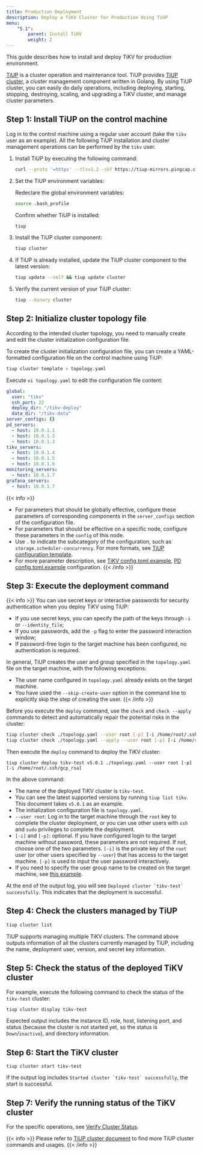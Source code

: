 ```yaml
---
title: Production Deployment
description: Deploy a TiKV Cluster for Production Using TiUP
menu:
    "5.1":
        parent: Install TiKV
        weight: 2
---
```


This guide describes how to install and deploy TiKV for production environment.

[TiUP](https://github.com/pingcap/tiup) is a cluster operation and maintenance tool. TiUP provides [TiUP cluster](https://github.com/pingcap/tiup/tree/master/components/cluster), a cluster management component written in Golang. By using TiUP cluster, you can easily do daily operations, including deploying, starting, stopping, destroying, scaling, and upgrading a TiKV cluster, and manage cluster parameters.

## Step 1: Install TiUP on the control machine

Log in to the control machine using a regular user account (take the `tikv` user as an example). All the following TiUP installation and cluster management operations can be performed by the `tikv` user.

1. Install TiUP by executing the following command:

    ```bash
    curl --proto '=https' --tlsv1.2 -sSf https://tiup-mirrors.pingcap.com/install.sh | sh
    ```

2. Set the TiUP environment variables:

    Redeclare the global environment variables:

    ```bash
    source .bash_profile
    ```

    Confirm whether TiUP is installed:

    ```bash
    tiup
    ```

3. Install the TiUP cluster component:

    ```bash
    tiup cluster
    ```

4. If TiUP is already installed, update the TiUP cluster component to the latest version:

    ```bash
    tiup update --self && tiup update cluster
    ```

5. Verify the current version of your TiUP cluster:

    ```bash
    tiup --binary cluster
    ```

## Step 2: Initialize cluster topology file

According to the intended cluster topology, you need to manually create and edit the cluster initialization configuration file.

To create the cluster initialization configuration file, you can create a YAML-formatted configuration file on the control machine using TiUP:

```bash
tiup cluster template > topology.yaml
```

Execute `vi topology.yaml` to edit the configuration file content:

```yaml
global:
  user: "tikv"
  ssh_port: 22
  deploy_dir: "/tikv-deploy"
  data_dir: "/tikv-data"
server_configs: {}
pd_servers:
  - host: 10.0.1.1
  - host: 10.0.1.2
  - host: 10.0.1.3
tikv_servers:
  - host: 10.0.1.4
  - host: 10.0.1.5
  - host: 10.0.1.6
monitoring_servers:
  - host: 10.0.1.7
grafana_servers:
  - host: 10.0.1.7
```

{{< info >}}
- For parameters that should be globally effective, configure these parameters of corresponding components in the `server_configs` section of the configuration file.
- For parameters that should be effective on a specific node, configure these parameters in the `config` of this node.
- Use `.` to indicate the subcategory of the configuration, such as `storage.scheduler-concurrency`. For more formats, see [TiUP configuration template](https://github.com/pingcap/tiup/blob/master/embed/templates/examples/topology.example.yaml).
- For more parameter description, see [TiKV config.toml.example](https://github.com/tikv/tikv/blob/release-5.0/etc/config-template.toml), [PD config.toml.example](https://github.com/tikv/pd/blob/release-5.0/conf/config.toml) configuration.
{{< /info >}}

## Step 3: Execute the deployment command

{{< info >}}
You can use secret keys or interactive passwords for security authentication when you deploy TiKV using TiUP:

- If you use secret keys, you can specify the path of the keys through `-i` or `--identity_file`;
- If you use passwords, add the `-p` flag to enter the password interaction window;
- If password-free login to the target machine has been configured, no authentication is required.

In general, TiUP creates the user and group specified in the `topology.yaml` file on the target machine, with the following exceptions:

- The user name configured in `topology.yaml` already exists on the target machine.
- You have used the `--skip-create-user` option in the command line to explicitly skip the step of creating the user.
{{< /info >}}

Before you execute the `deploy` command, use the `check` and `check --apply` commands to detect and automatically repair the potential risks in the cluster:

```bash
tiup cluster check ./topology.yaml --user root [-p] [-i /home/root/.ssh/gcp_rsa]
tiup cluster check ./topology.yaml --apply --user root [-p] [-i /home/root/.ssh/gcp_rsa]
```

Then execute the `deploy` command to deploy the TiKV cluster:

```shell
tiup cluster deploy tikv-test v5.0.1 ./topology.yaml --user root [-p] [-i /home/root/.ssh/gcp_rsa]
```

In the above command:

- The name of the deployed TiKV cluster is `tikv-test`.
- You can see the latest supported versions by running `tiup list tikv`. This document takes `v5.0.1` as an example.
- The initialization configuration file is `topology.yaml`.
- `--user root`: Log in to the target machine through the `root` key to complete the cluster deployment, or you can use other users with `ssh` and `sudo` privileges to complete the deployment.
- `[-i]` and `[-p]`: optional. If you have configured login to the target machine without password, these parameters are not required. If not, choose one of the two parameters. `[-i]` is the private key of the `root` user (or other users specified by `--user`) that has access to the target machine. `[-p]` is used to input the user password interactively.
- If you need to specify the user group name to be created on the target machine, see [this example](https://github.com/pingcap/tiup/blob/master/embed/templates/examples/topology.example.yaml#L7).

At the end of the output log, you will see ```Deployed cluster `tikv-test` successfully```. This indicates that the deployment is successful.

## Step 4: Check the clusters managed by TiUP

```bash
tiup cluster list
```

TiUP supports managing multiple TiKV clusters. The command above outputs information of all the clusters currently managed by TiUP, including the name, deployment user, version, and secret key information.

## Step 5: Check the status of the deployed TiKV cluster

For example, execute the following command to check the status of the `tikv-test` cluster:

```bash
tiup cluster display tikv-test
```

Expected output includes the instance ID, role, host, listening port, and status (because the cluster is not started yet, so the status is `Down`/`inactive`), and directory information.

## Step 6: Start the TiKV cluster

```shell
tiup cluster start tikv-test
```

If the output log includes ```Started cluster `tikv-test` successfully```, the start is successful.

## Step 7: Verify the running status of the TiKV cluster
For the specific operations, see [Verify Cluster Status](../verify).

{{< info >}}
Please refer to [TiUP cluster document](https://docs.pingcap.com/tidb/stable/tiup-cluster) to find more TiUP cluster commands and usages.
{{< /info >}}
